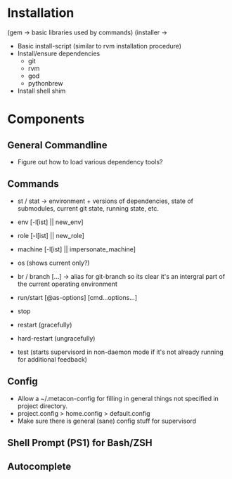 

# Installation
 (gem -> basic libraries used by commands)
 (installer -> 
 - Basic install-script (similar to rvm installation procedure)
 - Install/ensure dependencies
   - git
   - rvm
   - god
   - pythonbrew
 - Install shell shim

# Components
## General Commandline
 - Figure out how to load various dependency tools?
## Commands
 - st / stat  -> environment + versions of dependencies, state of submodules,
   current git state, running state, etc.
 - env     [-l[ist] || new\_env]
 - role    [-l[ist] || new\_role]
 - machine [-l[ist] || impersonate\_machine]
 - os (shows current only?)
 - br / branch [...] -> alias for git-branch so its clear it's an intergral part of
   the current operating environment

 - run/start [@as-options]  [cmd...options...]
 - stop
 - restart (gracefully)
 - hard-restart (ungracefully)
 - test (starts supervisord in non-daemon mode if it's not already running for
   additional feedback)

## Config
 - Allow a ~/.metacon-config for filling in general things not specified in
   project directory.
 - project.config > home.config > default.config
 - Make sure there is general (sane) config stuff for supervisord

## Shell Prompt (PS1) for Bash/ZSH

## Autocomplete


